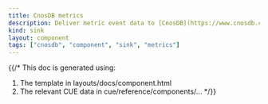 ```yaml
---
title: CnosDB metrics
description: Deliver metric event data to [CnosDB](https://www.cnosdb.com)
kind: sink
layout: component
tags: ["cnosdb", "component", "sink", "metrics"]
---
```


{{/*
This doc is generated using:

1. The template in layouts/docs/component.html
2. The relevant CUE data in cue/reference/components/...
   */}}
